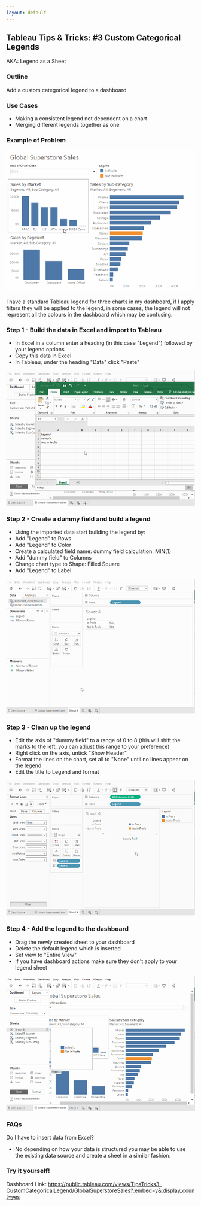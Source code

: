 ```yaml
---
layout: default
---
```

## Tableau Tips & Tricks: #3 Custom Categorical Legends
AKA: Legend as a Sheet

### Outline

Add a custom categorical legend to a dashboard

### Use Cases
- Making a consistent legend not dependent on a chart
- Merging different legends together as one

### Example of Problem
![Example of Problem](gifs/t&t_03_categorical_legend/custom_cat_legend_1.gif "Example of Problem")

I have a standard Tableau legend for three charts in my dashboard, if I apply filters they will be applied to the legend, in some cases, the legend will not represent all the colours in the dashboard which may be confusing. 

### Step 1 - Build the data in Excel and import to Tableau
- In Excel in a column enter a heading (in this case "Legend") followed by your legend options
- Copy this data in Excel
- In Tableau, under the heading "Data" click "Paste" 

![Step 1](gifs/t&t_03_categorical_legend/custom_cat_legend_2_excel_transfer.gif "Step 1")


### Step 2 - Create a dummy field and build a legend
- Using the imported data start building the legend by:
- Add "Legend" to Rows
- Add "Legend" to Color
- Create a calculated field
     name: dummy field
     calculation: MIN(1)
- Add "dummy field" to Columns
- Change chart type to Shape: Filled Square
- Add "Legend" to Label 

![Step 2](gifs/t&t_03_categorical_legend/custom_cat_legend_3_build_dummy_field.gif "Step 2")


### Step 3 - Clean up the legend
- Edit the axis of "dummy field" to a range of 0 to 8 (this will shift the marks to the left, you can adjust this range to your preference)
- Right click on the axis, untick "Show Header"
- Format the lines on the chart, set all to "None" until no lines appear on the legend 
- Edit the title to Legend and format

![Step 3](gifs/t&t_03_categorical_legend/custom_cat_legend_4_clean_up.gif "Step 3")


### Step 4 - Add the legend to the dashboard
- Drag the newly created sheet to your dashboard
- Delete the default legend which is inserted
- Set view to "Entire View"
- If you have dashboard actions make sure they don't apply to your legend sheet

![Step 4](gifs/t&t_03_categorical_legend/custom_cat_legend_5_add_to_dash.gif "Step 4")


### FAQs

Do I have to insert data from Excel?

- No depending on how your data is structured you may be able to use the existing data source and create a sheet in a similar fashion. 

### Try it yourself!
Dashboard Link: <https://public.tableau.com/views/TipsTricks3-CustomCategoricalLegend/GlobalSuperstoreSales?:embed=y&:display_count=yes>
